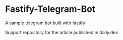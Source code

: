 # Fastify-Telegram-Bot
A sample telegram bot built with fastify

Support repository for the article published in daily.dev 
